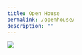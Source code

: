 ```yaml
---
title: Open House
permalink: /openhouse/
description: ""
---
```

![](/images/Announcements/open_house_2023.JPG)